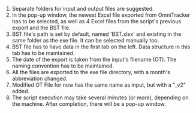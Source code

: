 1. Separate folders for input and output files are suggested.
2. In the pop-up window, the newest Excel file exported from OmniTracker has to be selected, as well as 4 Excel files from the script's previous export and the BST file.
3. BST file's path is set by default, named 'BST.xlsx' and existing in the same folder as the exe file. It can be selected manually too.
4. BST file has to have data in the first tab on the left. Data structure in this tab has to be maintained.
5. The date of the export is taken from the input's filename (OT). The naming convention has to be maintained.
6. All the files are exported to the exe file directory, with a month's abbreviation changed.
7. Modified OT File for now has the same name as input, but with a "_v2" added.
8. The script execution may take several minutes (or more), depending on the machine. After completion, there will be a pop-up window.
